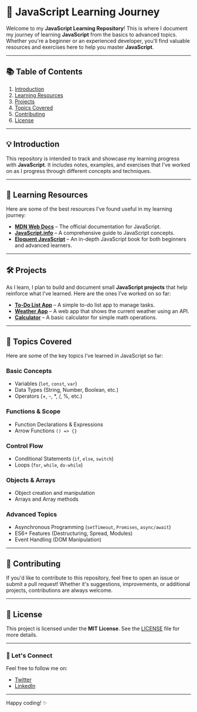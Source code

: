 # 🚀 JavaScript Learning Journey

Welcome to my **JavaScript Learning Repository**! This is where I document my journey of learning **JavaScript** from the basics to advanced topics. Whether you're a beginner or an experienced developer, you'll find valuable resources and exercises here to help you master **JavaScript**.

---

## 📚 Table of Contents

1. [Introduction](#introduction)
2. [Learning Resources](#learning-resources)
3. [Projects](#projects)
4. [Topics Covered](#topics-covered)
5. [Contributing](#contributing)
6. [License](#license)

---

## 💡 Introduction

This repository is intended to track and showcase my learning progress with **JavaScript**. It includes notes, examples, and exercises that I’ve worked on as I progress through different concepts and techniques.

---

## 📘 Learning Resources

Here are some of the best resources I’ve found useful in my learning journey:

- **[MDN Web Docs](https://developer.mozilla.org/en-US/docs/Web/JavaScript/Guide)** – The official documentation for JavaScript.
- **[JavaScript.info](https://javascript.info/)** – A comprehensive guide to JavaScript concepts.
- **[Eloquent JavaScript](https://eloquentjavascript.net/)** – An in-depth JavaScript book for both beginners and advanced learners.

---

## 🛠 Projects

As I learn, I plan to build and document small **JavaScript projects** that help reinforce what I’ve learned. Here are the ones I’ve worked on so far:

- **[To-Do List App](./projects/todo-list-app)** – A simple to-do list app to manage tasks.
- **[Weather App](./projects/weather-app)** – A web app that shows the current weather using an API.
- **[Calculator](./projects/calculator)** – A basic calculator for simple math operations.

---

## 📝 Topics Covered

Here are some of the key topics I’ve learned in JavaScript so far:

### Basic Concepts
- Variables (`let`, `const`, `var`)
- Data Types (String, Number, Boolean, etc.)
- Operators (+, -, *, /, %, etc.)

### Functions & Scope
- Function Declarations & Expressions
- Arrow Functions `() => {}`

### Control Flow
- Conditional Statements (`if`, `else`, `switch`)
- Loops (`for`, `while`, `do-while`)

### Objects & Arrays
- Object creation and manipulation
- Arrays and Array methods

### Advanced Topics
- Asynchronous Programming (`setTimeout`, `Promises`, `async/await`)
- ES6+ Features (Destructuring, Spread, Modules)
- Event Handling (DOM Manipulation)

---

## 🤝 Contributing

If you'd like to contribute to this repository, feel free to open an issue or submit a pull request! Whether it's suggestions, improvements, or additional projects, contributions are always welcome.

---

## 📄 License

This project is licensed under the **MIT License**. See the [LICENSE](./LICENSE) file for more details.

---

### 💬 Let's Connect

Feel free to follow me on:

- [Twitter](https://twitter.com/yourhandle)
- [LinkedIn](https://linkedin.com/in/yourprofile)

---

Happy coding! ✨
